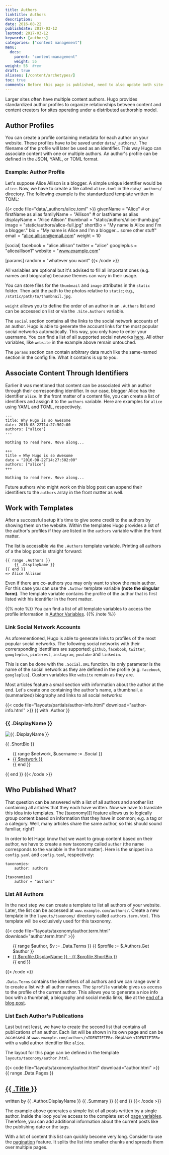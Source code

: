 ```yaml
---
title: Authors
linktitle: Authors
description:
date: 2016-08-22
publishdate: 2017-03-12
lastmod: 2017-03-12
keywords: [authors]
categories: ["content management"]
menu:
  docs:
    parent: "content-management"
    weight: 55
weight: 55	#rem
draft: true
aliases: [/content/archetypes/]
toc: true
comments: Before this page is published, need to also update both site- and page-level variables documentation.
---
```




Larger sites often have multiple content authors. Hugo provides standardized author profiles to organize relationships between content and content creators for sites operating under a distributed authorship model.

## Author Profiles

You can create a profile containing metadata for each author on your website. These profiles have to be saved under `data/_authors/`. The filename of the profile will later be used as an identifier. This way Hugo can associate content with one or multiple authors. An author's profile can be defined in the JSON, YAML, or TOML format.

### Example: Author Profile

Let's suppose Alice Allison is a blogger. A simple unique identifier would be `alice`. Now, we have to create a file called `alice.toml` in the `data/_authors/` directory. The following example is the standardized template written in TOML:

{{< code  file="data/_authors/alice.toml" >}}
givenName      = "Alice"   # or firstName as alias
familyName     = "Allison" # or lastName as alias
displayName    = "Alice Allison"
thumbnail      = "static/authors/alice-thumb.jpg"
image          = "static/authors/alice-full.jpg"
shortBio       = "My name is Alice and I'm a blogger."
bio            = "My name is Alice and I'm a blogger... some other stuff"
email          = "alice.allison@email.com"
weight         = 10

[social]
    facebook   = "alice.allison"
    twitter    = "alice"
    googleplus = "aliceallison1"
    website    = "www.example.com"

[params]
    random     = "whatever you want"
{{< /code >}}

All variables are optional but it's advised to fill all important ones (e.g. names and biography) because themes can vary in their usage.

You can store files for the `thumbnail` and `image` attributes in the `static` folder. Then add the path to the photos relative to `static`; e.g., `/static/path/to/thumbnail.jpg`.

`weight` allows you to define the order of an author in an `.Authors` list and can be accessed on list or via the `.Site.Authors` variable.

The `social` section contains all the links to the social network accounts of an author. Hugo is able to generate the account links for the most popular social networks automatically. This way, you only have to enter your username. You can find a list of all supported social networks [here](#linking-social-network-accounts-automatically). All other variables, like `website` in the example above remain untouched.

The `params` section can contain arbitrary data much like the same-named section in the config file. What it contains is up to you.

## Associate Content Through Identifiers

Earlier it was mentioned that content can be associated with an author through their corresponding identifier. In our case, blogger Alice has the identifier `alice`. In the front matter of a content file, you can create a list of identifiers and assign it to the `authors` variable. Here are examples for `alice` using YAML and TOML, respectively.

```
---
title: Why Hugo is so Awesome
date: 2016-08-22T14:27:502:00
authors: ["alice"]
---

Nothing to read here. Move along...
```

```
+++
title = Why Hugo is so Awesome
date = "2016-08-22T14:27:502:00"
authors: ["alice"]
+++

Nothing to read here. Move along...
```

Future authors who might work on this blog post can append their identifiers to the `authors` array in the front matter as well.

## Work with Templates

After a successful setup it's time to give some credit to the authors by showing them on the website. Within the templates Hugo provides a list of the author's profiles if they are listed in the `authors` variable within the front matter.

The list is accessible via the `.Authors` template variable. Printing all authors of a the blog post is straight forward:

```
{{ range .Authors }}
    {{ .DisplayName }}
{{ end }}
=> Alice Allison
```

Even if there are co-authors you may only want to show the main author. For this case you can use the `.Author` template variable **(note the singular form)**. The template variable contains the profile of the author that is first listed with his identifier in the front matter.

{{% note %}}
You can find a list of all template variables to access the profile information in [Author Variables](/variables/authors/).
{{% /note %}}

### Link Social Network Accounts

As aforementioned, Hugo is able to generate links to profiles of the most popular social networks. The following social networks with their corrersponding identifiers are supported:  `github`, `facebook`, `twitter`, `googleplus`, `pinterest`, `instagram`, `youtube` and `linkedin`.

This is can be done with the `.Social.URL` function. Its only parameter is the name of the social network as they are defined in the profile (e.g. `facebook`, `googleplus`). Custom variables like `website` remain as they are.

Most articles feature a small section with information about the author at the end. Let's create one containing the author's name, a thumbnail, a (summarized) biography and links to all social networks:

{{< code file="layouts/partials/author-info.html" download="author-info.html" >}}
{{ with .Author }}
    <h3>{{ .DisplayName }}</h3>
    <img src="{{ .Thumbnail | absURL }}" alt="{{ .DisplayName }}">
    <p>{{ .ShortBio }}</p>
    <ul>
    {{ range $network, $username := .Social }}
        <li><a href="{{ $.Author.Social.URL $network }}">{{ $network }}</a></li>
    {{ end }}
    </ul>
{{ end }}
{{< /code >}}

## Who Published What?

That question can be answered with a list of all authors and another list containing all articles that they each have written. Now we have to translate this idea into templates. The [taxonomy][] feature allows us to logically group content based on information that they have in common; e.g. a tag or a category. Well, many articles share the same author, so this should sound familiar, right?

In order to let Hugo know that we want to group content based on their author, we have to create a new taxonomy called `author` (the name corresponds to the variable in the front matter). Here is the snippet in a `config.yaml` and `config.toml`, respectively:

```
taxonomies:
    author: authors
```

```
[taxonomies]
    author = "authors"
```


### List All Authors

In the next step we can create a template to list all authors of your website. Later, the list can be accessed at `www.example.com/authors/`. Create a new template in the `layouts/taxonomy/` directory called `authors.term.html`. This template will be exclusively used for this taxonomy.

{{< code file="layouts/taxonomy/author.term.html" download="author.term.html" >}}
<ul>
{{ range $author, $v := .Data.Terms }}
    {{ $profile := $.Authors.Get $author }}
    <li>
        <a href="{{ printf "%s/%s/" $.Data.Plural $author | absURL }}">
            {{ $profile.DisplayName }} - {{ $profile.ShortBio }}
        </a>
    </li>
{{ end }}
</ul>
{{< /code >}}

`.Data.Terms` contains the identifiers of all authors and we can range over it to create a list with all author names. The `$profile` variable gives us access to the profile of the current author. This allows you to generate a nice info box with a thumbnail, a biography and social media links, like at the [end of a blog post](#linking-social-network-accounts-automatically).

### List Each Author's Publications

Last but not least, we have to create the second list that contains all publications of an author. Each list will be shown in its own page and can be accessed at `www.example.com/authors/<IDENTIFIER>`. Replace `<IDENTIFIER>` with a valid author identifier like `alice`.

The layout for this page can be defined in the template `layouts/taxonomy/author.html`.

{{< code file="layouts/taxonomy/author.html" download="author.html" >}}
{{ range .Data.Pages }}
    <h2><a href="{{ .Permalink }}">{{ .Title }}</a></h2>
    <span>written by {{ .Author.DisplayName }}</span>
    {{ .Summary }}
{{ end }}
{{< /code >}}

The example above generates a simple list of all posts written by a single author. Inside the loop you've access to the complete set of [page variables][pagevars]. Therefore, you can add additional information about the current posts like the publishing date or the tags.

With a lot of content this list can quickly become very long. Consider to use the [pagination][] feature. It splits the list into smaller chunks and spreads them over multiple pages.

[pagevars]: /variables/page/
[pagination]: /templates/pagination/
